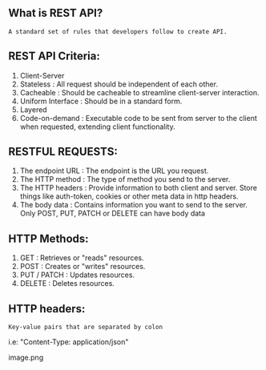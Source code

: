 ## What is REST API?

    A standard set of rules that developers follow to create API.

## REST API Criteria:

1. Client-Server
2. Stateless : All request should be independent of each other.
3. Cacheable : Should be cacheable to streamline client-server interaction.
4. Uniform Interface : Should be in a standard form.
5. Layered
6. Code-on-demand : Executable code to be sent from server to the client when requested, extending client functionality.

## RESTFUL REQUESTS:

1. The endpoint URL : The endpoint is the URL you request.
2. The HTTP method : The type of method you send to the server.
3. The HTTP headers : Provide information to both client and server. Store things like auth-token, cookies or other meta data in http headers.
4. The body data : Contains information you want to send to the server. Only POST, PUT, PATCH or DELETE can have body data

## HTTP Methods:

1. GET : Retrieves or "reads" resources.
2. POST : Creates or "writes" resources.
3. PUT / PATCH : Updates resources.
4. DELETE : Deletes resources.

## HTTP headers:

    Key-value pairs that are separated by colon

i.e: "Content-Type: application/json"

image.png
